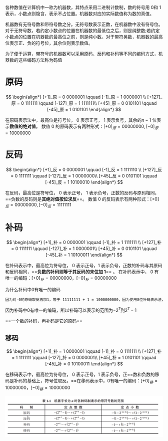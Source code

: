 
各种数值在计算机中一称为机器数，其特点采用二进制计数制，数的符号用 0和 1 表示，小数点则隐含，表示不占位置。机器数对应的实际数值称为数的真值。

机器数有无符号数和带符号数之分。无符号数表示正数，在机器数中没有符号位。对于无符号数，若约定小数点的位置在机器数的最低位之后，则是纯整数;若约定小数点的位置在机器数的最高位之前，则是纯小数。对于带符另数，机器数的最高位表示正、负的符号位，其余位则表示数值。

为了便于运算，带符号的机器数可以采用原码、反码和补码等不同的编码方式，机器数的这些编码方法称为码值

# 原码

$$
\begin{align*}
[+1]_原 = 0 0000001 \qquad [-1]_原  = 1 0000001 \\
[+127]_原 = 0 1111111 \qquad [-127]_原  = 1 1111111\\
[+45]_原 = 0 0101101 \qquad [-45]_原  = 1 0101101
\end{align*}
$$


在原码表示法中，最高位是符号位， 0 表示正号， 1 表示负号，其余的$n-1$ 位表示**数值的绝对值**。
数值 0 的原码表示有两种形式：$[+0]_原=0 0000000, [-0]_原=1 0000000$

# 反码
$$
\begin{align*}
[+1]_反 = 0 0000001 \qquad [-1]_反  = 1 1111110 \\
[+127]_反 = 0 1111111 \qquad [-127]_反  = 1 0000000\\
[+45]_反 = 0 0101101 \qquad [-45]_反  = 1 10100010
\end{align*}
$$

在反码，最高位是符号位， 0 表示正号， 1 表示负号，正数的反码与原码相同，==负数的反码则是**其绝对值按位求反**==。
数值 0 的反码表示有两种形式：$[+0]_反=0 0000000, [-0]_反=1 1111111$

# 补码
$$
\begin{align*}
[+1]_补 = 0 0000001 \qquad [-1]_补  = 1 1111111 \\
[+127]_补 = 0 1111111 \qquad [-127]_补  = 1 0000001\\
[+45]_补 = 0 0101101 \qquad [-45]_补  = 1 10100011
\end{align*}
$$


在补码表示中，最高位为符号位， 0 表示正号，1 表示负号，正数的补码与其原码和反码相同，==**负数的补码则等于其反码的末位加 1**== 。
在补码表示中， 0 有唯一的编码：$[+0]_补=0 0000000，[-0]_补=0 0000000$

为什么补码中0有唯一的编码
```txt
因为对-0的原码取反再加1，等于 11111111 + 1 = 1000000000，因为使用8位补码表示法，即舍去最高位的1，所以-0的补码为00000000
```

因为补码中0有唯一的编码，所以补码可以表示的范围为$-2^{7}$到$2^{7}-1$

==一个数的补码，再补码是它的原码==

## 移码
$$
\begin{align*}
[+1]_补 = 1 0000001 \qquad [-1]_补  = 0 1111111 \\
[+127]_补 = 1 1111111 \qquad [-127]_补  = 0 0000001\\
[+45]_补 = 1 0101101 \qquad [-45]_补  = 0 10100011
\end{align*}
$$

在移码表示中，最高位为符号位， 0 表示正号，1 表示负号，正==数和负数的移码是补码的基础上，符号位取反。==在移码表示中，0有唯一的编码：$[+0]_移=1 0000000，[-0]_移=1 0000000$


![](attachment/Pasted%20image%2020231004101956.png)